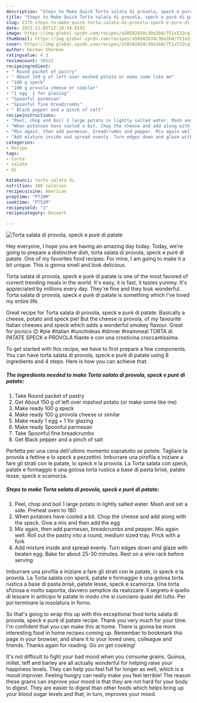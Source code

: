 ```yaml
---
description: "Steps to Make Quick Torta salata di provola, speck e purè di patate"
title: "Steps to Make Quick Torta salata di provola, speck e purè di patate"
slug: 2375-steps-to-make-quick-torta-salata-di-provola-speck-e-pure-di-patate
date: 2022-11-05T12:10:34.819Z
image: https://img-global.cpcdn.com/recipes/a50502834c30a1b0/751x532cq70/torta-salata-di-provola-speck-e-pure-di-patate-recipe-main-photo.jpg
thumbnail: https://img-global.cpcdn.com/recipes/a50502834c30a1b0/751x532cq70/torta-salata-di-provola-speck-e-pure-di-patate-recipe-main-photo.jpg
cover: https://img-global.cpcdn.com/recipes/a50502834c30a1b0/751x532cq70/torta-salata-di-provola-speck-e-pure-di-patate-recipe-main-photo.jpg
author: Herman Sherman
ratingvalue: 4.3
reviewcount: 38522
recipeingredient:
- " Round packet of pastry"
- " About 150 g of left over mashed potato or make some like me"
- "100 g speck"
- "100 g provola cheese or similar"
- "1 egg  1 for glazing"
- "Spoonful parmesan"
- "Spoonful fine breadcrumbs"
- " Black pepper and a pinch of salt"
recipeinstructions:
- "Peel, chop and boil 1 large potato in lightly salted water. Mash and set a side. Preheat oven to 180"
- "When potatoes have cooled a bit. Chop the cheese and add along with the speck. Give a mix and then add the egg"
- "Mix again, then add parmesan, breadcrumbs and pepper. Mix again well. Roll out the pastry into a round, medium sized tray. Prick with a fork"
- "Add mixture inside and spread evenly. Turn edges down and glaze with beaten egg. Bake for about 25-30 minutes. Rest on a wire rack before serving"
categories:
- Recipe
tags:
- torta
- salata
- di

katakunci: torta salata di 
nutrition: 280 calories
recipecuisine: American
preptime: "PT20M"
cooktime: "PT52M"
recipeyield: "3"
recipecategory: Dessert

---
```



![Torta salata di provola, speck e purè di patate](https://img-global.cpcdn.com/recipes/a50502834c30a1b0/751x532cq70/torta-salata-di-provola-speck-e-pure-di-patate-recipe-main-photo.jpg)

Hey everyone, I hope you are having an amazing day today. Today, we're going to prepare a distinctive dish, torta salata di provola, speck e purè di patate. One of my favorites food recipes. For mine, I am going to make it a bit unique. This is gonna smell and look delicious.

Torta salata di provola, speck e purè di patate is one of the most favored of current trending meals in the world. It's easy, it is fast, it tastes yummy. It's appreciated by millions every day. They're fine and they look wonderful. Torta salata di provola, speck e purè di patate is something which I've loved my entire life.

Great recipe for Torta salata di provola, speck e purè di patate. Basically a cheese, potato and speck pie! But the cheese is provola, of my favourite Italian cheeses and speck which adds a wonderful smokey flavour. Great for picnics 😊 #pie #italian #lunchideas #dinner #mainmeal TORTA di PATATE SPECK e PROVOLA filante e con una crosticina croccantissima.


To get started with this recipe, we have to first prepare a few components. You can have torta salata di provola, speck e purè di patate using 8 ingredients and 4 steps. Here is how you can achieve that.

<!--inarticleads1-->

##### The ingredients needed to make Torta salata di provola, speck e purè di patate:

1. Take  Round packet of pastry
1. Get  About 150 g of left over mashed potato (or make some like me)
1. Make ready 100 g speck
1. Make ready 100 g provola cheese or similar
1. Make ready 1 egg + 1 for glazing
1. Make ready Spoonful parmesan
1. Take Spoonful fine breadcrumbs
1. Get  Black pepper and a pinch of salt


Perfetta per una cena dell&#39;ultimo momento sopratutto se potete. Tagliare la provola a fettine e lo speck a pezzettini. Imburrare una pirofila e iniziare a fare gli strati con le patate, lo speck e la provola. La Torta salata con speck, patate e formaggio è una golosa torta rustica a base di pasta brisè, patate lesse, speck e scamorza. 

<!--inarticleads2-->

##### Steps to make Torta salata di provola, speck e purè di patate:

1. Peel, chop and boil 1 large potato in lightly salted water. Mash and set a side. Preheat oven to 180
1. When potatoes have cooled a bit. Chop the cheese and add along with the speck. Give a mix and then add the egg
1. Mix again, then add parmesan, breadcrumbs and pepper. Mix again well. Roll out the pastry into a round, medium sized tray. Prick with a fork
1. Add mixture inside and spread evenly. Turn edges down and glaze with beaten egg. Bake for about 25-30 minutes. Rest on a wire rack before serving


Imburrare una pirofila e iniziare a fare gli strati con le patate, lo speck e la provola. La Torta salata con speck, patate e formaggio è una golosa torta rustica a base di pasta brisè, patate lesse, speck e scamorza. Una torta sfiziosa e molto saporita, davvero semplice da realizzare. Il segreto è quello di lessare in anticipo le patate in modo che si cuociano quasi del tutto. Per poi terminare la rosolatura in forno. 

So that's going to wrap this up with this exceptional food torta salata di provola, speck e purè di patate recipe. Thank you very much for your time. I'm confident that you can make this at home. There is gonna be more interesting food in home recipes coming up. Remember to bookmark this page in your browser, and share it to your loved ones, colleague and friends. Thanks again for reading. Go on get cooking!

It's not difficult to fight your bad mood when you consume grains. Quinoa, millet, teff and barley are all actually wonderful for helping raise your happiness levels. They can help you feel full for longer as well, which is a mood improver. Feeling hungry can really make you feel terrible! The reason these grains can improve your mood is that they are not hard for your body to digest. They are easier to digest than other foods which helps bring up your blood sugar levels and that, in turn, improves your mood.
